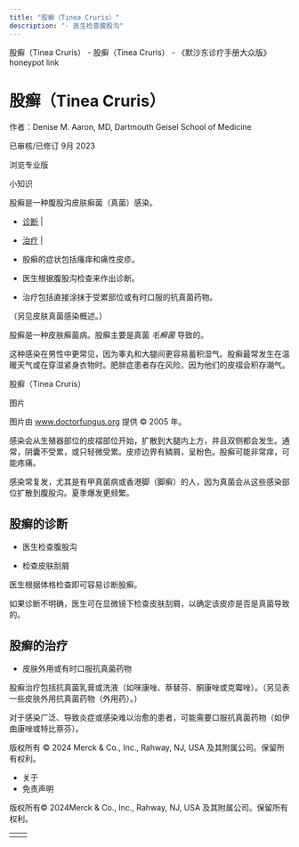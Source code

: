 ```yaml
---
title: "股癣（Tinea Cruris）"
description: "- 医生检查腹股沟"
---
```


﻿股癣（Tinea Cruris） - 股癣（Tinea Cruris） - 《默沙东诊疗手册大众版》 honeypot link

# 股癣（Tinea Cruris）

作者：Denise M. Aaron, MD, Dartmouth Geisel School of Medicine

已审核/已修订 9月 2023

浏览专业版

小知识

股癣是一种腹股沟皮肤癣菌（真菌）感染。

- [诊断](#诊断_v28488116_zh) \|
- [治疗](#治疗_v28488126_zh) \|

- 股癣的症状包括瘙痒和痛性皮疹。

- 医生根据腹股沟检查来作出诊断。

- 治疗包括直接涂抹于受累部位或有时口服的抗真菌药物。


（另见皮肤真菌感染概述。）

股癣是一种皮肤癣菌病。股癣主要是真菌 _毛癣菌_ 导致的。

这种感染在男性中更常见，因为睾丸和大腿间更容易蓄积湿气。股癣最常发生在温暖天气或在穿湿紧身衣物时。肥胖症患者存在风险，因为他们的皮褶会积存潮气。

股癣（Tinea Cruris）



图片

图片由 www.doctorfungus.org 提供 © 2005 年。

感染会从生殖器部位的皮褶部位开始，扩散到大腿内上方，并且双侧都会发生。通常，阴囊不受累，或只轻微受累。皮疹边界有鳞屑，呈粉色。股癣可能非常痒，可能疼痛。

感染常复发，尤其是有甲真菌病或香港脚（脚癣）的人，因为真菌会从这些感染部位扩散到腹股沟。夏季爆发更频繁。

## 股癣的诊断

- 医生检查腹股沟

- 检查皮肤刮屑


医生根据体格检查即可容易诊断股癣。

如果诊断不明确，医生可在显微镜下检查皮肤刮屑，以确定该皮疹是否是真菌导致的。

## 股癣的治疗

- 皮肤外用或有时口服抗真菌药物


股癣治疗包括抗真菌乳膏或洗液（如咪康唑、萘替芬、酮康唑或克霉唑）。（另见表一些皮肤外用抗真菌药物（外用药）。）

对于感染广泛、导致炎症或感染难以治愈的患者，可能需要口服抗真菌药物（如伊曲康唑或特比萘芬）。



版权所有 © 2024
Merck & Co., Inc., Rahway, NJ, USA 及其附属公司。保留所有权利。

- 关于
- 免责声明

版权所有© 2024Merck & Co., Inc., Rahway, NJ, USA 及其附属公司。保留所有权利。

|     |     |
| --- | --- |
|  |  |